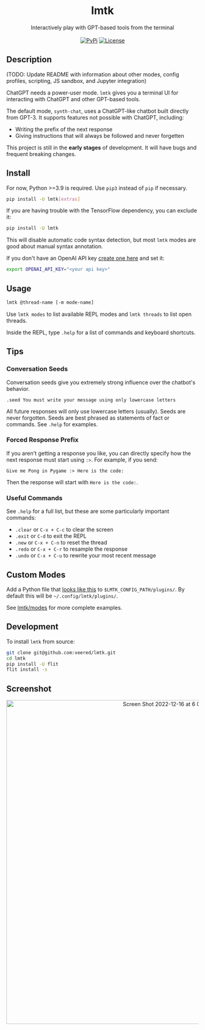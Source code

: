 <h1 align="center">lmtk</h1>
<p align="center">
    Interactively play with GPT-based tools from the terminal
    <br />
    <br />
    <a href="https://pypi.python.org/pypi/lmtk/"><img alt="PyPi" src="https://img.shields.io/pypi/v/lmtk.svg?style=flat-square"></a>
    <a href="https://github.com/veered/lmtk/blob/main/LICENSE"><img alt="License" src="https://img.shields.io/github/license/veered/lmtk.svg?style=flat-square"></a>
</p>

## Description
(TODO: Update README with information about other modes, config profiles, scripting, JS sandbox, and Jupyter integration)

ChatGPT needs a power-user mode. `lmtk` gives you a terminal UI for interacting with ChatGPT and other GPT-based tools.

The default mode, `synth-chat`, uses a ChatGPT-like chatbot built directly from GPT-3. It supports features not possible with ChatGPT, including:
- Writing the prefix of the next response
- Giving instructions that will always be followed and never forgetten

This project is still in the **early stages** of development. It will have bugs and frequent breaking changes.

## Install

For now, Python >=3.9 is required. Use `pip3` instead of `pip` if necessary.

```bash
pip install -U lmtk[extras]
```

If you are having trouble with the TensorFlow dependency, you can exclude it:

```bash
pip install -U lmtk
```

This will disable automatic code syntax detection, but most `lmtk` modes are good about manual syntax annotation.

If you don't have an OpenAI API key [create one here](https://beta.openai.com/account/api-keys) and set it:
```bash
export OPENAI_API_KEY="<your api key>"
```

## Usage
```bash
lmtk @thread-name [-m mode-name]
```

Use `lmtk modes` to list available REPL modes and `lmtk threads` to list open threads.

Inside the REPL, type `.help` for a list of commands and keyboard shortcuts.

## Tips

### Conversation Seeds
Conversation seeds give you extremely strong influence over the chatbot's behavior.
```
.seed You must write your message using only lowercase letters
```
All future responses will only use lowercase letters (usually). Seeds are never forgotten. Seeds are best phrased as statements of fact or commands. See `.help` for examples.

### Forced Response Prefix
If you aren't getting a response you like, you can directly specify how the next response must start using `:>`. For example, if you send:
```
Give me Pong in Pygame :> Here is the code:
```
Then the response will start with `Here is the code:`.

### Useful Commands
See `.help` for a full list, but these are some particularly important commands:
- `.clear` or `C-x + C-c` to clear the screen
- `.exit` or `C-d` to exit the REPL
- `.new` or `C-x + C-n` to reset the thread
- `.redo`  or `C-x + C-r` to resample the response
- `.undo`  or `C-x + C-u` to rewrite your most recent message

## Custom Modes
Add a Python file that [looks like this](https://github.com/veered/lmtk/blob/main/examples/bruh_mode.py) to `$LMTK_CONFIG_PATH/plugins/`. By default this will be `~/.config/lmtk/plugins/`.

See [lmtk/modes](https://github.com/veered/lmtk/tree/main/lmtk/modes) for more complete examples.

## Development
To install `lmtk` from source:
```bash
git clone git@github.com:veered/lmtk.git
cd lmtk
pip install -U flit
flit install -s
```

## Screenshot
<p align="center">
<img width="850" alt="Screen Shot 2022-12-16 at 6 09 31 PM" src="https://user-images.githubusercontent.com/247408/208211238-fe134de6-c3f3-4be2-b5bd-9f6bf3ec1fa3.png">
</p>
